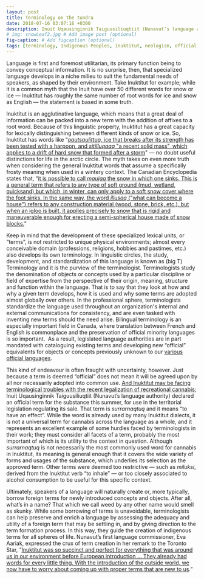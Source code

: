```yaml
---
layout: post
title: Terminology on the tundra
date: 2018-07-16 03:07:16 +0300
description: Inuit Uqausinginnik Taiguusiliuqtiit (Nunavut’s language authority) declares an official Inuktitut term for cannabis.
# img: snowLeaf2.jpg # Add image post (optional)
fig-caption: # Add figcaption (optional)
tags: [terminology, Indigenous Peoples, inuktitut, neologism, official languages, cannabis]
---
```

Language is first and foremost utilitarian, its primary function being to convey conceptual information. It is no surprise, then, that specialized language develops in a niche milieu to suit the fundamental needs of speakers, as shaped by their environment. Take Inuktitut for example; while it is a common myth that the Inuit have over 50 different words for snow or ice — Inuktitut has roughly the same number of root words for ice and snow as English — the statement is based in some truth.


Inuktitut is an agglutinative language, which means that a great deal of information can be packed into a new term with the addition of affixes to a root word. Because of this linguistic property, Inuktitut has a great capacity for lexically distinguishing between different kinds of snow or ice. So, Inuktitut has words like “<a href="https://www.thecanadianencyclopedia.ca/en/article/inuktitut-words-for-snow-and-ice/"><em>qautsaulittuq</em>, ice that breaks after its strength has been tested with a harpoon, and <em>sitilluqaaq</em> "a recent solid mass", which applies to a drift of hard snow that formed after a storm</a>"&nbsp;— no doubt useful distinctions for life in the arctic circle. The myth takes on even more truth when considering the general Inuktitut words that assume a specifically frosty meaning when used in a wintery context. The Canadian Encyclopedia states that, “<a href="https://www.thecanadianencyclopedia.ca/en/article/inuktitut-words-for-snow-and-ice/">it is possible to call <em>maujaq</em> the snow in which one sinks. This is a general term that refers to any type of soft ground (mud, wetland, quicksand) but which, in winter, can only apply to a soft snow cover where the foot sinks. In the same way, the word <em>illusaq</em> ("what can become a house") refers to any construction material (wood, stone, brick, etc.), but when an igloo is built, it applies precisely to snow that is rigid and maneuverable enough for erecting a semi-spherical house made of snow blocks.</a>”


Keep in mind that the development of these specialized lexical units, or “terms”, is not restricted to unique physical environments; almost every conceivable domain (professions, religions, hobbies and pastimes, etc.) also develops its own terminology. In linguistic circles, the study, development, and standardization of this language is known as (big T) Terminology and it is the purview of the terminologist. Terminologists study the denomination of objects or concepts used by a particular discipline or field of expertise from the perspective of their origin, meaning, structure and function within the language. That is to say that they look at how and why a given term develops, how it is used and why some terms are adopted almost globally over others. In the professional sphere, terminologists standardize the language used throughout an organization's internal and external communications for consistency, and are even tasked with inventing new terms should the need arise. Bilingual terminology is an especially important field in Canada, where translation between French and English is commonplace and the preservation of official minority languages is so important. &nbsp;As a result, legislated language authorities are in part mandated with cataloguing existing terms and developing new “official” equivalents for objects or concepts previously unknown to our <a href="https://en.wikipedia.org/wiki/Languages_of_Canada#Geographic_distribution">various official languages</a>.


This kind of endeavour is often fraught with uncertainty, however. Just because a term is deemed “official” does not mean it will be agreed upon by all nor necessarily adopted into common use.&nbsp;<a href="https://www.thestar.com/news/canada/2018/06/23/nunavuts-new-official-name-for-cannabis-surrarnaqtuq-leaves-some-with-bad-buzz.html">And Inuktitut may be facing terminological troubles with the recent legalization of recreational cannabis</a>; Inuit Uqausinginnik Taiguusiliuqtiit (Nunavut’s language authority) declared an official term for the substance this summer, for use in the territorial legislation regulating its sale. That term is <em>surrarnaqtuq</em> and it means “to have an effect”. While the word is already used by many Inuktitut dialects, it is not a universal term for cannabis across the language as a whole, and it represents an excellent example of some hurdles faced by terminologists in their work; they must consider all facets of a term, probably the most important of which is its utility to the context in question. Although <em>surrarnaqtuq</em> is not necessarily the most commonly used word for cannabis in Inuktitut, its meaning is general enough that it covers the wide variety of forms and usages of the substance, which underlies its selection as the approved term. Other terms were deemed too restrictive — such as <em>miluksi</em>, derived from the Inuktitut verb “to inhale” — or too closely associated to alcohol consumption to be useful for this specific context.


Ultimately, speakers of a language will naturally create or, more typically, borrow foreign terms for newly introduced concepts and objects. After all, what’s in a name? That which we call weed by any other name would smell as skunky. While some borrowing of terms is unavoidable, terminologists can help preserve and enrich a language by assessing the adequacy and utility of a foreign term that may be settling in, and by giving direction to the term formation process. In this way, they guide the creation of indigenous terms for all spheres of life. Nunavut’s first language commissioner, Eva Aariak, expressed the crux of term creation in her remark to the Toronto Star, “<a href="https://www.thestar.com/news/canada/2018/06/23/nunavuts-new-official-name-for-cannabis-surrarnaqtuq-leaves-some-with-bad-buzz.html">Inuktitut was so succinct and perfect for everything that was around us in our environment before European introduction … They already had words for every little thing. With the introduction of the outside world, we now have to worry about coming up with proper terms that are new to us</a>.”
